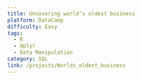 ```yaml
---
title: Uncovering world’s oldest business
platform: DataCamp
difficulty: Easy
tags:
  - R
  - dplyr
  - Data Manipulation
category: SQL
link: /projects/Worlds_oldest_business
---
```

